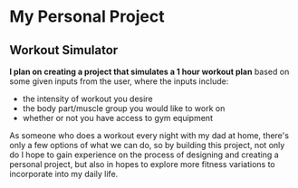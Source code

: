 # My Personal Project

## Workout Simulator

**I plan on creating a project that simulates a 1 hour workout plan** based on some given inputs from the user, where
the inputs include:
- the intensity of workout you desire
- the body part/muscle group you would like to work on
- whether or not you have access to gym equipment

As someone who does a workout every night with my dad at home, there's only a few options of what we can do, so by 
building this project, not only do I hope to gain experience on the process of designing and creating a personal project, but also in hopes to
explore more fitness variations to incorporate into my daily life.